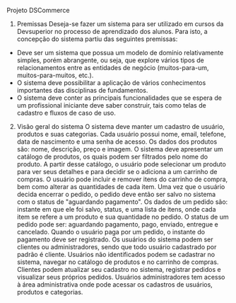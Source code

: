 Projeto DSCommerce

1. Premissas
Deseja-se fazer um sistema para ser utilizado em cursos da Devsuperior no processo de
aprendizado dos alunos. Para isto, a concepção do sistema partiu das seguintes
premissas:
- Deve ser um sistema que possua um modelo de domínio relativamente simples,
porém abrangente, ou seja, que explore vários tipos de relacionamentos entre as
entidades de negócio (muitos-para-um, muitos-para-muitos, etc.).
- O sistema deve possibilitar a aplicação de vários conhecimentos importantes das
disciplinas de fundamentos.
- O sistema deve conter as principais funcionalidades que se espera de um
profissional iniciante deve saber construir, tais como telas de cadastro e fluxos de
caso de uso.

2. Visão geral do sistema
O sistema deve manter um cadastro de usuário, produtos e suas categorias. Cada
usuário possui nome, email, telefone, data de nascimento e uma senha de acesso. Os
dados dos produtos são: nome, descrição, preço e imagem. O sistema deve apresentar
um catálogo de produtos, os quais podem ser filtrados pelo nome do produto. A partir
desse catálogo, o usuário pode selecionar um produto para ver seus detalhes e para
decidir se o adiciona a um carrinho de compras. O usuário pode incluir e remover itens
do carrinho de compra, bem como alterar as quantidades de cada item. Uma vez que o
usuário decida encerrar o pedido, o pedido deve então ser salvo no sistema com o status
de "aguardando pagamento". Os dados de um pedido são: instante em que ele foi salvo,
status, e uma lista de itens, onde cada item se refere a um produto e sua quantidade no
pedido. O status de um pedido pode ser: aguardando pagamento, pago, enviado,
entregue e cancelado. Quando o usuário paga por um pedido, o instante do pagamento
deve ser registrado. Os usuários do sistema podem ser clientes ou administradores,
sendo que todo usuário cadastrado por padrão é cliente. Usuários não identificados
podem se cadastrar no sistema, navegar no catálogo de produtos e no carrinho de
compras. Clientes podem atualizar seu cadastro no sistema, registrar pedidos e visualizar
seus próprios pedidos. Usuários administradores tem acesso à área administrativa onde
pode acessar os cadastros de usuários, produtos e categorias.
